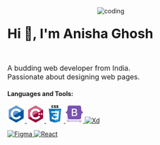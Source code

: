 <img align ="right" width="300" src="https://media0.giphy.com/media/9cghZPGI3DiSygM6j7/giphy.gif?cid=ecf05e477tyz0n2ls3dqxq2259onzc41ek9izumj1by38d6r&rid=giphy.gif&ct=s" alt="coding">
<h1 style="font-size: 30px; font-weight: bolder;" > Hi 👋, I'm Anisha Ghosh</h1><br>

<span style="font-size: 16px;">A budding web developer from India.</span>
<br>
<span style="font-size: 16px;">Passionate about designing web pages.</span>
<h4 align="left">Languages and Tools:</h4>
<p align="left">  <a href="https://www.cprogramming.com/" target="_blank" rel="noreferrer"> <img src="https://raw.githubusercontent.com/devicons/devicon/master/icons/c/c-original.svg" alt="c" width="40" height="40"/> </a> <a href="https://www.w3schools.com/cpp/" target="_blank" rel="noreferrer"> <img src="https://raw.githubusercontent.com/devicons/devicon/master/icons/cplusplus/cplusplus-original.svg" alt="cplusplus" width="40" height="40"/> </a> <a href="https://www.w3schools.com/css/" target="_blank" rel="noreferrer"> <img src="https://raw.githubusercontent.com/devicons/devicon/master/icons/css3/css3-original-wordmark.svg" alt="css3" width="40" height="40"/> </a>
    <a href="https://getbootstrap.com" target="_blank" rel="noreferrer"> <img src="https://raw.githubusercontent.com/devicons/devicon/master/icons/bootstrap/bootstrap-plain-wordmark.svg" alt="bootstrap" width="40" height="40"/> </a>
    <a href="https://www.adobe.com/in/products/xd.html" target="_blank" rel="noreferrer"> <img src="https://cdn4.iconfinder.com/data/icons/logos-and-brands/512/3_Xd_Adobe_logo_logos-512.png" alt="Xd" width="40" height="40"/> </a> </p>
      <a href="https://www.figma.com/" target="_blank" rel="noreferrer"> <img src="https://upload.wikimedia.org/wikipedia/commons/3/33/Figma-logo.svg" alt="Figma" width="40" height="40"/> </a>
        <a href="https://www.figma.com/" target="_blank" rel="noreferrer"> <img src="https://upload.wikimedia.org/wikipedia/commons/a/a7/React-icon.svg" alt="React" width="40" height="40"/> </a></p>

